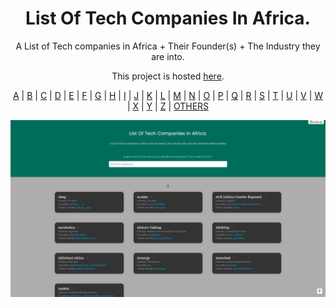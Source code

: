 <h1 align="center">
    List Of Tech Companies In Africa.
  </a>
</h1>
<p align="center">A List of Tech companies in Africa + Their Founder(s) + The Industry they are into.</p>
<p align="center">This project is hosted <a href="https://tech-companies-in-africa-ph1srbc96-osca-ado-ekiti.vercel.app/">here</a>.</p>

<p align="center">
  <a href="./companies/a.md">A</a> | <a href="./companies/b.md">B</a> | <a href="./companies/c.md">C</a> | <a href="./companies/d.md">D</a> | <a href="./companies/e.md">E</a> | <a href="./companies/f.md">F</a> | <a href="./companies/g.md">G</a> | <a href="./companies/h.md">H</a> | <a href="./companies/i.md">I</a> | <a href="./companies/j.md">J</a> | <a href="./companies/k.md">K</a> | <a href="./companies/l.md">L</a> | <a href="./companies/m.md">M</a> | <a href="./companies/n.md">N</a> | <a href="./companies/o.md">O</a> | <a href="./companies/p.md">P</a> | <a href="./companies/q.md">Q</a> | <a href="./companies/r.md">R</a> | <a href="./companies/s.md">S</a> | <a href="./companies/t.md">T</a> | <a href="./companies/u.md">U</a> | <a href="./companies/v.md">V</a> | <a href="./companies/w.md">W</a> | <a href="./companies/x.md">X</a> | <a href="./companies/y.md">Y</a> | <a href="./companies/z">Z</a> | <a href="./companies/others.md">OTHERS</a>
</p>



[![The landing page of tech-companies-in-africa](./src/assets/landing.png)](https://tech-companies-in-africa-ph1srbc96-osca-ado-ekiti.vercel.app/)